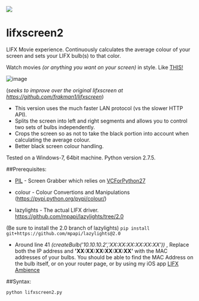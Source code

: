 <img src="https://img.shields.io/badge/Say%20Thanks-!-1EAEDB.svg">

# lifxscreen2
LIFX Movie experience. 
Continuously calculates the average colour of your screen and sets your LIFX bulb(s) to that color.

Watch movies *(or anything you want on your screen)* in style. Like [THIS!](https://youtu.be/WHCtUvEJXq0)

![image](https://user-images.githubusercontent.com/5826484/129788092-e4969cd2-8238-430c-a69d-73ffbd7870a3.png)


(*seeks to improve over the original lifxscreen at https://github.com/frakman1/lifxscreen*)

- This version uses the much faster LAN protocol (vs the slower HTTP API).
- Splits the screen into left and right segments and allows you to control two sets of bulbs independently. 
- Crops the screen so as not to take the black portion into account when calculating the average colour. 
- Better black screen colour handling. 


Tested on a Windows-7, 64bit machine. Python version 2.7.5. 

##Prerequisites:

* [PIL](http://effbot.org/downloads) - Screen Grabber which relies on [VCForPython27](http://www.microsoft.com/en-us/download/details.aspx?id=44266)

* colour - Colour Convertions and Manipulations  (https://pypi.python.org/pypi/colour/)

* lazylights - The actual LIFX driver.  https://github.com/mpapi/lazylights/tree/2.0

(Be sure to install the 2.0 branch of lazylights)
```pip install git+https://github.com/mpapi/lazylights@2.0```


* Around line 41 *(createBulb('10.10.10.2','XX:XX:XX:XX:XX:XX'))* , Replace both the IP address and **'XX:XX:XX:XX:XX:XX'** with the MAC addresses of your bulbs. You should be able to find the MAC Address on the bulb itself, or on your router page, or by using my iOS app [LIFX Ambience](http://lifx.technicallycorrectman.com/)

##Syntax:

```
python lifxscreen2.py
```
